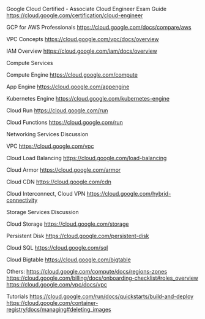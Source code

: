 Google Cloud Certified - Associate Cloud Engineer Exam Guide
https://cloud.google.com/certification/cloud-engineer 

GCP for AWS Professionals
https://cloud.google.com/docs/compare/aws 

VPC Concepts
https://cloud.google.com/vpc/docs/overview 

IAM Overview
https://cloud.google.com/iam/docs/overview 


Compute Services

Compute Engine
https://cloud.google.com/compute 

App Engine
https://cloud.google.com/appengine 

Kubernetes Engine
https://cloud.google.com/kubernetes-engine 

Cloud Run
https://cloud.google.com/run

Cloud Functions
https://cloud.google.com/run

Networking Services Discussion

VPC
https://cloud.google.com/vpc 

Cloud Load Balancing
https://cloud.google.com/load-balancing 

Cloud Armor
https://cloud.google.com/armor 

Cloud CDN
https://cloud.google.com/cdn

Cloud Interconnect, Cloud VPN 
https://cloud.google.com/hybrid-connectivity 

Storage Services Discussion

Cloud Storage
https://cloud.google.com/storage 

Persistent Disk
https://cloud.google.com/persistent-disk 

Cloud SQL
https://cloud.google.com/sql 

Cloud Bigtable
https://cloud.google.com/bigtable 

Others:
https://cloud.google.com/compute/docs/regions-zones
https://cloud.google.com/billing/docs/onboarding-checklist#roles_overview
https://cloud.google.com/vpc/docs/vpc

Tutorials
https://cloud.google.com/run/docs/quickstarts/build-and-deploy
https://cloud.google.com/container-registry/docs/managing#deleting_images